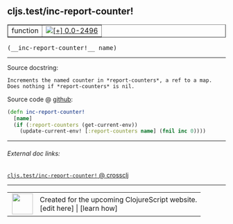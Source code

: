 ## cljs.test/inc-report-counter!



 <table border="1">
<tr>
<td>function</td>
<td><a href="https://github.com/cljsinfo/cljs-api-docs/tree/0.0-2496"><img valign="middle" alt="[+] 0.0-2496" title="Added in 0.0-2496" src="https://img.shields.io/badge/+-0.0--2496-lightgrey.svg"></a> </td>
</tr>
</table>


 <samp>
(__inc-report-counter!__ name)<br>
</samp>

---





Source docstring:

```
Increments the named counter in *report-counters*, a ref to a map.
Does nothing if *report-counters* is nil.
```


Source code @ [github](https://github.com/clojure/clojurescript/blob/r3169/src/cljs/cljs/test.cljs#L295-L300):

```clj
(defn inc-report-counter!
  [name]
  (if (:report-counters (get-current-env))
    (update-current-env! [:report-counters name] (fnil inc 0))))
```

<!--
Repo - tag - source tree - lines:

 <pre>
clojurescript @ r3169
└── src
    └── cljs
        └── cljs
            └── <ins>[test.cljs:295-300](https://github.com/clojure/clojurescript/blob/r3169/src/cljs/cljs/test.cljs#L295-L300)</ins>
</pre>

-->

---



###### External doc links:

[`cljs.test/inc-report-counter!` @ crossclj](http://crossclj.info/fun/cljs.test.cljs/inc-report-counter%21.html)<br>

---

 <table>
<tr><td>
<img valign="middle" align="right" width="48px" src="http://i.imgur.com/Hi20huC.png">
</td><td>
Created for the upcoming ClojureScript website.<br>
[edit here] | [learn how]
</td></tr></table>

[edit here]:https://github.com/cljsinfo/cljs-api-docs/blob/master/cljsdoc/cljs.test/inc-report-counterBANG.cljsdoc
[learn how]:https://github.com/cljsinfo/cljs-api-docs/wiki/cljsdoc-files

<!--

This information was too distracting to show to readers, but I'll leave it
commented here since it is helpful to:

- pretty-print the data used to generate this document
- and show how to retrieve that data



The API data for this symbol:

```clj
{:ns "cljs.test",
 :name "inc-report-counter!",
 :signature ["[name]"],
 :history [["+" "0.0-2496"]],
 :type "function",
 :full-name-encode "cljs.test/inc-report-counterBANG",
 :source {:code "(defn inc-report-counter!\n  [name]\n  (if (:report-counters (get-current-env))\n    (update-current-env! [:report-counters name] (fnil inc 0))))",
          :title "Source code",
          :repo "clojurescript",
          :tag "r3169",
          :filename "src/cljs/cljs/test.cljs",
          :lines [295 300]},
 :full-name "cljs.test/inc-report-counter!",
 :docstring "Increments the named counter in *report-counters*, a ref to a map.\nDoes nothing if *report-counters* is nil."}

```

Retrieve the API data for this symbol:

```clj
;; from Clojure REPL
(require '[clojure.edn :as edn])
(-> (slurp "https://raw.githubusercontent.com/cljsinfo/cljs-api-docs/catalog/cljs-api.edn")
    (edn/read-string)
    (get-in [:symbols "cljs.test/inc-report-counter!"]))
```

-->

